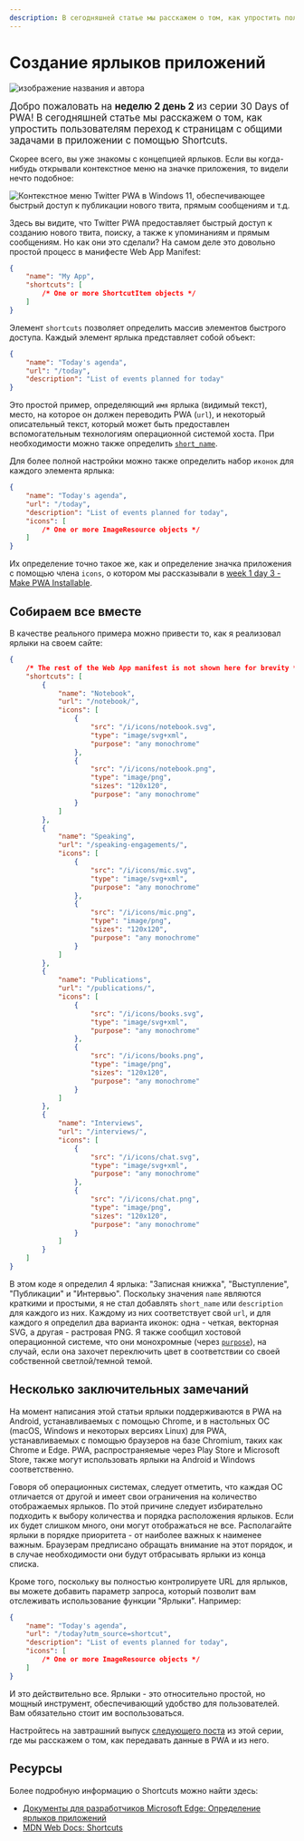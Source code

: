 ```yaml
---
description: В сегодняшней статье мы расскажем о том, как упростить пользователям переход к страницам с общими задачами в приложении с помощью Shortcuts
---
```


# Создание ярлыков приложений

![изображение названия и автора](_media/day-02.jpg)

<big>Добро пожаловать на **неделю 2 день 2** из серии 30 Days of PWA! В сегодняшней статье мы расскажем о том, как упростить пользователям переход к страницам с общими задачами в приложении с помощью Shortcuts.</big>

Скорее всего, вы уже знакомы с концепцией ярлыков. Если вы когда-нибудь открывали контекстное меню на значке приложения, то видели нечто подобное:

![Контекстное меню Twitter PWA в Windows 11, обеспечивающее быстрый доступ к публикации нового твита, прямым сообщениям и т.д.](_media/day-02-01.jpg)

Здесь вы видите, что Twitter PWA предоставляет быстрый доступ к созданию нового твита, поиску, а также к упоминаниям и прямым сообщениям. Но как они это сделали? На самом деле это довольно простой процесс в манифесте Web App Manifest:

```json
{
    "name": "My App",
    "shortcuts": [
        /* One or more ShortcutItem objects */
    ]
}
```

Элемент `shortcuts` позволяет определить массив элементов быстрого доступа. Каждый элемент ярлыка представляет собой объект:

```json
{
    "name": "Today's agenda",
    "url": "/today",
    "description": "List of events planned for today"
}
```

Это простой пример, определяющий `имя` ярлыка (видимый текст), место, на которое он должен переводить PWA (`url`), и некоторый описательный текст, который может быть предоставлен вспомогательным технологиям операционной системой хоста. При необходимости можно также определить [`short_name`](https://developer.mozilla.org/docs/Web/Manifest/short_name).

Для более полной настройки можно также определить набор `иконок` для каждого элемента ярлыка:

```json
{
    "name": "Today's agenda",
    "url": "/today",
    "description": "List of events planned for today",
    "icons": [
        /* One or more ImageResource objects */
    ]
}
```

Их определение точно такое же, как и определение значка приложения с помощью члена `icons`, о котором мы рассказывали в [week 1 day 3 - Make PWA Installable](../core-concepts/03.md).

## Собираем все вместе

В качестве реального примера можно привести то, как я реализовал ярлыки на своем сайте:

```json
{
    /* The rest of the Web App manifest is not shown here for brevity */
    "shortcuts": [
        {
            "name": "Notebook",
            "url": "/notebook/",
            "icons": [
                {
                    "src": "/i/icons/notebook.svg",
                    "type": "image/svg+xml",
                    "purpose": "any monochrome"
                },
                {
                    "src": "/i/icons/notebook.png",
                    "type": "image/png",
                    "sizes": "120x120",
                    "purpose": "any monochrome"
                }
            ]
        },
        {
            "name": "Speaking",
            "url": "/speaking-engagements/",
            "icons": [
                {
                    "src": "/i/icons/mic.svg",
                    "type": "image/svg+xml",
                    "purpose": "any monochrome"
                },
                {
                    "src": "/i/icons/mic.png",
                    "type": "image/png",
                    "sizes": "120x120",
                    "purpose": "any monochrome"
                }
            ]
        },
        {
            "name": "Publications",
            "url": "/publications/",
            "icons": [
                {
                    "src": "/i/icons/books.svg",
                    "type": "image/svg+xml",
                    "purpose": "any monochrome"
                },
                {
                    "src": "/i/icons/books.png",
                    "type": "image/png",
                    "sizes": "120x120",
                    "purpose": "any monochrome"
                }
            ]
        },
        {
            "name": "Interviews",
            "url": "/interviews/",
            "icons": [
                {
                    "src": "/i/icons/chat.svg",
                    "type": "image/svg+xml",
                    "purpose": "any monochrome"
                },
                {
                    "src": "/i/icons/chat.png",
                    "type": "image/png",
                    "sizes": "120x120",
                    "purpose": "any monochrome"
                }
            ]
        }
    ]
}
```

В этом коде я определил 4 ярлыка: "Записная книжка", "Выступление", "Публикации" и "Интервью". Поскольку значения `name` являются краткими и простыми, я не стал добавлять `short_name` или `description` для каждого из них. Каждому из них соответствует свой `url`, и для каждого я определил два варианта иконок: одна - четкая, векторная SVG, а другая - растровая PNG. Я также сообщил хостовой операционной системе, что они монохромные (через [`purpose`](https://developer.mozilla.org/docs/Web/Manifest/icons#values)), на случай, если она захочет переключить цвет в соответствии со своей собственной светлой/темной темой.

## Несколько заключительных замечаний

На момент написания этой статьи ярлыки поддерживаются в PWA на Android, устанавливаемых с помощью Chrome, и в настольных ОС (macOS, Windows и некоторых версиях Linux) для PWA, устанавливаемых с помощью браузеров на базе Chromium, таких как Chrome и Edge. PWA, распространяемые через Play Store и Microsoft Store, также могут использовать ярлыки на Android и Windows соответственно.

Говоря об операционных системах, следует отметить, что каждая ОС отличается от другой и имеет свои ограничения на количество отображаемых ярлыков. По этой причине следует избирательно подходить к выбору количества и порядка расположения ярлыков. Если их будет слишком много, они могут отображаться не все. Располагайте ярлыки в порядке приоритета - от наиболее важных к наименее важным. Браузерам предписано обращать внимание на этот порядок, и в случае необходимости они будут отбрасывать ярлыки из конца списка.

Кроме того, поскольку вы полностью контролируете URL для ярлыков, вы можете добавить параметр запроса, который позволит вам отслеживать использование функции "Ярлыки". Например:

```json
{
    "name": "Today's agenda",
    "url": "/today?utm_source=shortcut",
    "description": "List of events planned for today",
    "icons": [
        /* One or more ImageResource objects */
    ]
}
```

И это действительно все. Ярлыки - это относительно простой, но мощный инструмент, обеспечивающий удобство для пользователей. Вам обязательно стоит им воспользоваться.

Настройтесь на завтрашний выпуск [следующего поста](./03.md) из этой серии, где мы расскажем о том, как передавать данные в PWA и из него.

## Ресурсы

Более подробную информацию о Shortcuts можно найти здесь:

-   [Документы для разработчиков Microsoft Edge: Определение ярлыков приложений](https://learn.microsoft.com/en-us/microsoft-edge/progressive-web-apps-chromium/how-to/shortcuts)
-   [MDN Web Docs: Shortcuts](https://developer.mozilla.org/docs/Web/Manifest/shortcuts)
